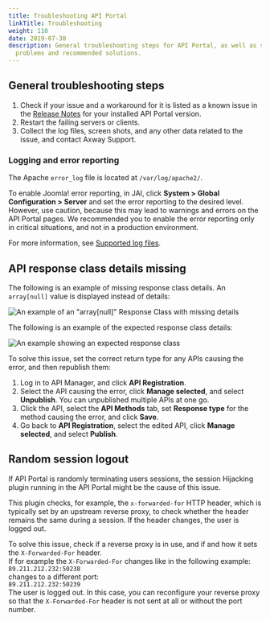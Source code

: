 ```yaml
---
title: Troubleshooting API Portal
linkTitle: Troubleshooting
weight: 110
date: 2019-07-30
description: General troubleshooting steps for API Portal, as well as specific
  problems and recommended solutions.
---
```

## General troubleshooting steps

1. Check if your issue and a workaround for it is listed as a known issue in the [Release Notes](/docs/apim_relnotes/) for your installed API Portal version.
2. Restart the failing servers or clients.
3. Collect the log files, screen shots, and any other data related to the issue, and contact Axway Support.

### Logging and error reporting

The Apache `error_log` file is located at `/var/log/apache2/`.

To enable Joomla! error reporting, in JAI, click **System > Global Configuration > Server** and set the error reporting to the desired level. However, use caution, because this may lead to warnings and errors on the API Portal pages. We recommended you to enable the error reporting only in critical situations, and not in a production environment.

For more information, see [Supported log files](/docs/apim_administration/apiportal_admin/apip_logging/).

## API response class details missing

The following is an example of missing response class details. An `array[null]` value is displayed instead of details:

![An example of an "array[null]" Response Class with missing details](/Images/APIPortal/troubleshooting1.png)

The following is an example of the expected response class details:

![An example showing an expected response class](/Images/APIPortal/troubleshooting2.png)

To solve this issue, set the correct return type for any APIs causing the error, and then republish them:

1. Log in to API Manager, and click **API Registration**.
2. Select the API causing the error, click **Manage selected**, and select **Unpublish**. You can unpublished multiple APIs at one go.
3. Click the API, select the **API Methods** tab, set **Response type** for the method causing the error, and click **Save**.
4. Go back to **API Registration**, select the edited API, click **Manage selected**, and select **Publish**.

## Random session logout

If API Portal is randomly terminating users sessions, the session Hijacking plugin running in the API Portal might be the cause of this issue.  

This plugin checks, for example, the `x-forwarded-for` HTTP header, which is typically set by an upstream reverse proxy, to check whether the header remains the same during a session. If the header changes, the user is logged out.  

To solve this issue, check if a reverse proxy is in use, and if and how it sets the `X-Forwarded-For` header.  
If for example the `X-Forwarded-For` changes like in the following example:    
`89.211.212.232:50238`  
changes to a different port:  
`89.211.212.232:50239`  
The user is logged out. In this case, you can reconfigure your reverse proxy so that the `X-Forwarded-For` header is not sent at all or without the port number.
